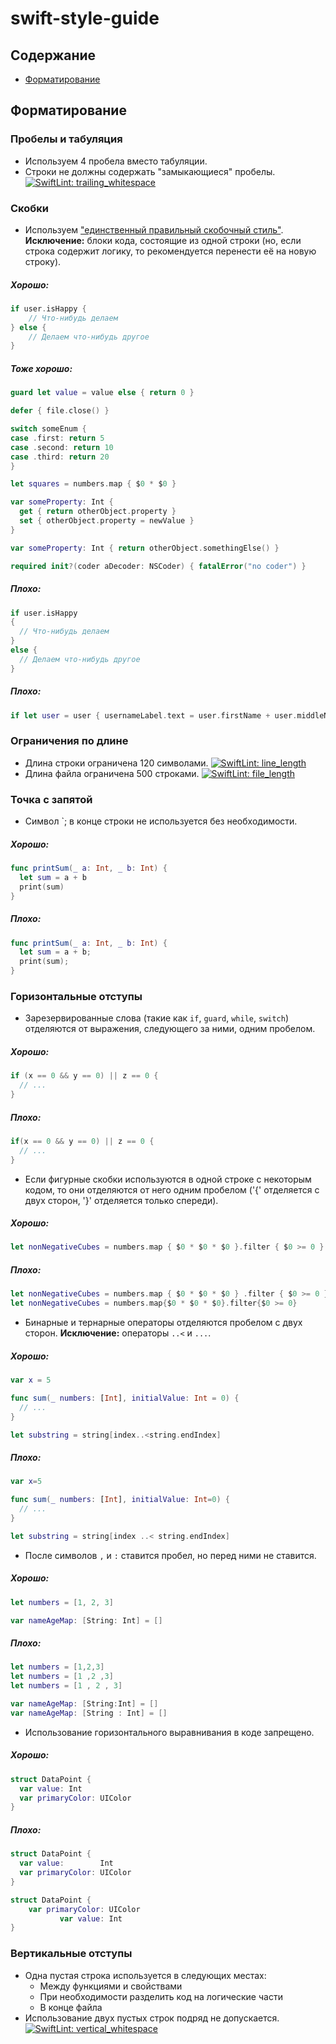 # swift-style-guide

## Содержание
* [Форматирование](#форматирование)

## Форматирование
### Пробелы и табуляция
- Используем 4 пробела вместо табуляции.
- Строки не должны содержать "замыкающиеся" пробелы. [![SwiftLint: trailing_whitespace](https://img.shields.io/badge/SwiftLint-trailing__whitespace-blue.svg)][swiftlint_trailing_whitespace]

### Скобки
- Используем ["единственный правильный скобочный стиль"][the one true brace style].  
**Исключение:** блоки кода, состоящие из одной строки (но, если строка содержит логику, то рекомендуется перенести её на новую строку).


##### Хорошо:
```swift
if user.isHappy {
    // Что-нибудь делаем
} else {
    // Делаем что-нибудь другое
}
````

##### Тоже хорошо:
```swift
guard let value = value else { return 0 }

defer { file.close() }

switch someEnum {
case .first: return 5
case .second: return 10
case .third: return 20
}

let squares = numbers.map { $0 * $0 }

var someProperty: Int {
  get { return otherObject.property }
  set { otherObject.property = newValue }
}

var someProperty: Int { return otherObject.somethingElse() }

required init?(coder aDecoder: NSCoder) { fatalError("no coder") }
````

##### Плохо:
```swift
if user.isHappy
{  
  // Что-нибудь делаем 
}  
else {
  // Делаем что-нибудь другое 
}
````

##### Плохо:
```swift
if let user = user { usernameLabel.text = user.firstName + user.middleName + user.lastName }
````

### Ограничения по длине
- Длина строки ограничена 120 символами. [![SwiftLint: line_length](https://img.shields.io/badge/SwiftLint-line__length-blue.svg)][swiftlint_line_length]
- Длина файла ограничена 500 строками. [![SwiftLint: file_length](https://img.shields.io/badge/SwiftLint-file__length-blue.svg)][swiftlint_file_length]

### Точка с запятой
- Символ `; в конце строки не используется без необходимости.

##### Хорошо:
```swift
func printSum(_ a: Int, _ b: Int) {
  let sum = a + b
  print(sum)
}
````

##### Плохо:
```swift
func printSum(_ a: Int, _ b: Int) {
  let sum = a + b;
  print(sum);
}
````

### Горизонтальные отступы
- Зарезервированные слова (такие как `if`, `guard`, `while`, `switch`) отделяются от выражения, следующего за ними, одним пробелом.

##### Хорошо:
```swift
if (x == 0 && y == 0) || z == 0 {
  // ...
}
````

##### Плохо:
```swift
if(x == 0 && y == 0) || z == 0 {
  // ...
}
````

- Если фигурные скобки используются в одной строке с некоторым кодом, то они отделяются от него одним пробелом ('{' отделяется с двух сторон, '}' отделяется только спереди).

##### Хорошо:
```swift
let nonNegativeCubes = numbers.map { $0 * $0 * $0 }.filter { $0 >= 0 }
````

##### Плохо:
```swift
let nonNegativeCubes = numbers.map { $0 * $0 * $0 } .filter { $0 >= 0 }
let nonNegativeCubes = numbers.map{$0 * $0 * $0}.filter{$0 >= 0}
````

- Бинарные и тернарные операторы отделяются пробелом с двух сторон.
**Исключение:** операторы `..<` и `...`.

##### Хорошо:
```swift
var x = 5

func sum(_ numbers: [Int], initialValue: Int = 0) {
  // ...
}

let substring = string[index..<string.endIndex]
````

##### Плохо:
```swift
var x=5

func sum(_ numbers: [Int], initialValue: Int=0) {
  // ...
}

let substring = string[index ..< string.endIndex]
````

- После символов `,` и `:` ставится пробел, но перед ними не ставится.

##### Хорошо:
```swift
let numbers = [1, 2, 3]

var nameAgeMap: [String: Int] = []
````

##### Плохо:
```swift
let numbers = [1,2,3]
let numbers = [1 ,2 ,3]
let numbers = [1 , 2 , 3]

var nameAgeMap: [String:Int] = []
var nameAgeMap: [String : Int] = []
````

- Использование горизонтального выравнивания в коде запрещено.

##### Хорошо:
```swift
struct DataPoint {
  var value: Int
  var primaryColor: UIColor
}
````

##### Плохо:
```swift
struct DataPoint {
  var value:        Int
  var primaryColor: UIColor
}

struct DataPoint {
    var primaryColor: UIColor
           var value: Int
}
````
### Вертикальные отступы
- Одна пустая строка используется в следующих местах:
    - Между функциями и свойствами
    - При необходимости разделить код на логические части
    - В конце файла
- Использование двух пустых строк подряд не допускается. [![SwiftLint: vertical_whitespace](https://img.shields.io/badge/SwiftLint-vertical__whitespace-blue.svg)][swiftlint_vertical_whitespace]

[comment]: # (Ссылки)
[the one true brace style]: https://en.wikipedia.org/wiki/Indentation_style#Variant:_1TBS_(OTBS)

[comment]: # (Правила)
[swiftlint_trailing_whitespace]: https://github.com/realm/SwiftLint/blob/master/Rules.md#trailing-whitespace
[swiftlint_vertical_whitespace]: https://github.com/realm/SwiftLint/blob/master/Rules.md#vertical-whitespace
[swiftlint_line_length]: https://github.com/realm/SwiftLint/blob/master/Rules.md#line-length
[swiftlint_file_length]: https://github.com/realm/SwiftLint/blob/master/Rules.md#file-line-length
